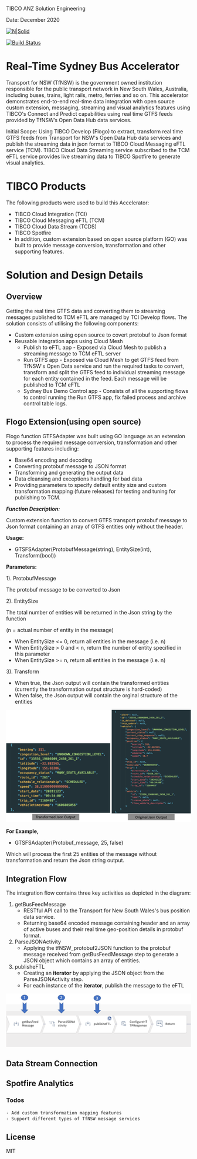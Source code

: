 
TIBCO ANZ Solution Engineering

Date: December 2020

[![N|Solid](https://docs.tibco.com/pub/businessevents-standard/5.4.0/doc/html/static/logo.png)](https://tibco.com)

[![Build Status](https://travis-ci.org/joemccann/dillinger.svg?branch=master)](https://github.com/tibco-anz/gtfsSydBusAccelerator)

# Real-Time Sydney Bus Accelerator
Transport for NSW (TfNSW) is the government owned institution responsible for the public transport network in New South Wales, Australia, including buses, trains, light rails, metro, ferries and so on. This accelerator demonstrates end-to-end real-time data integration with open source custom extension, messaging, streaming and visual analytics features using TIBCO's Connect and Predict capabilities using real time GTFS feeds provided by TfNSW’s Open Data Hub data services.

Initial Scope:
Using TIBCO Develop (Flogo) to extract, transform real time GTFS feeds from Transport for NSW's Open Data Hub data services and publish the streaming data in json format to TIBCO Cloud Messaging eFTL service (TCM).
TIBCO Cloud Data Streaming service subscribed to the TCM eFTL service provides live streaming data to TIBCO Spotfire to generate visual analytics.

# TIBCO Products
The following products were used to build this Accelerator: 
  - TIBCO Cloud Integration (TCI)
  - TIBCO Cloud Messaging eFTL (TCM)
  - TIBCO Cloud Data Stream (TCDS)
  - TIBCO Spotfire
  - In addition, custom extension based on open source platform (GO) was built to provide message conversion, transformation and other supporting features.

# Solution and Design Details

## Overview
Getting the real time GTFS data and converting them to streaming messages published to TCM eFTL are managed by TCI Develop flows.
The solution consists of utilising the following components:

  - Custom extension using open source to covert protobuf to Json format
  - Reusable integration apps using Cloud Mesh
    - Publish to eFTL app - Exposed via Cloud Mesh to publish a streaming message to TCM eFTL server
    - Run GTFS app - Exposed via Cloud Mesh to get GTFS feed from TfNSW's Open Data service and run the required tasks to convert, transform and split the GTFS feed to individual streaming message for each entity contained in the feed. Each message will be published to TCM eFTL
    - Sydney Bus Demo Control app - Consists of all the supporting flows to control running the Run GTFS app, fix failed process and archive control table logs.
    
    
## Flogo Extension(using open source)

Flogo function GTFSAdapter was built using GO language as an extension to process the required message conversion, transformation and other supporting features including:
  - Base64 encoding and decoding
  - Converting protobuf message to JSON format
  - Transforming and generating the output data
  - Data cleansing and exceptions handling for bad data 
  - Providing parameters to specify default entity size and custom transformation mapping (future releases) for testing and tuning for publishing to TCM.

***Function Description:***

Custom extension function to convert GTFS transport protobuf message to Json format containing an array of GTFS entities only without the header.

****Usage:****

  - GTSFSAdapter(ProtobufMessage(string), EntitySize(int), Transform(bool))

****Parameters:****

1). ProtobufMessage

The protobuf message to be converted to Json

2). EntitySize

The total number of entities will be returned in the Json string by the function

(n = actual number of entity in the message)

  - When EntitySize <= 0, return all entities in the message (i.e. n)
  - When EntitySize > 0 and < n, return the number of entity specified in this parameter
  - When EntitySize >= n, return all entities in the message (i.e. n)

3). Transform

  - When true, the Json output will contain the transformed entities (currently the transformation output structure is hard-coded)
  - When false, the Json output will contain the orginal structure of the entities


![Transformed vs Orginal Json Output](./images/TCI_TransfromVsOriginal.png)

****For Example,****

  - GTSFSAdapter(Protobuf_message, 25, false)

Which will process the first 25 entities of the message without transformation and return the Json string output.


## Integration Flow

The integration flow contains three key activities as depicted in the diagram:
 1. getBusFeedMessage
    - RESTful API call to the Transport for New South Wales's bus position data service.
    - Returning base64 encoded message containing header and an array of active buses and their real time geo-position details in protobuf format.
 2. ParseJSONActivity
    - Applying the tfNSW_protobuf2JSON function to the protobuf message received from getBusFeedMessage step to generate a JSON object which contains an array of entities.
 3. publisheFTL
    - Creating an **iterator** by applying the JSON object from the ParseJSONActivity step.
    - For each instance of the **iterator**, publish the message to the eFTL
  
  
![Integration Flow](./images/FlogoFlow.png)


## Data Stream Connection

## Spotfire Analytics


### Todos
    - Add custom transformation mapping features
    - Support different types of TfNSW message services

License
----
MIT
